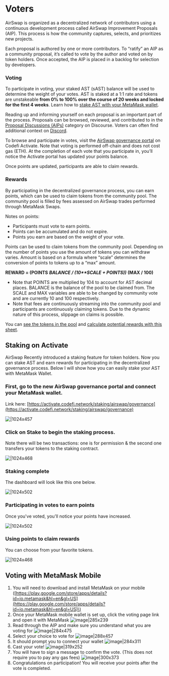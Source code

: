 # Voters

AirSwap is organized as a decentralized network of contributors using a continuous development process called AirSwap Improvement Proposals \(AIP\). This process is how the community captures, selects, and prioritizes new projects.

Each proposal is authored by one or more contributors. To “ratify” an AIP as a community proposal, it’s called to vote by the author and voted on by token holders. Once accepted, the AIP is placed in a backlog for selection by developers.

### Voting

To participate in voting, your staked AST \(sAST\) balance will be used to determine the weight of your votes. AST is staked at a 1:1 rate and tokens are unstakeable **from 0% to 100% over the course of 20 weeks and locked for the first 4 weeks**. Learn how to [stake AST with your MetaMask wallet](https://community.airswap.io/t/guides-how-to-stake-ast-with-metamask/50).

Reading up and informing yourself on each proposal is an important part of the process. Proposals can be browsed, reviewed, and contributed to in the [Proposal Discussions \(AIPs\)](https://community.airswap.io/c/proposals) category on Discourse. Voters can often find additional context on [Discord](https://chat.airswap.io/).

To browse and participate in votes, visit the [AirSwap governance portal](https://activate.codefi.network/staking/airswap/governance) on Codefi Activate. Note that voting is performed off-chain and does not cost gas \(ETH\). At the completion of each vote that you participate in, you’ll notice the Activate portal has updated your points balance.

Once points are updated, participants are able to claim rewards.

### Rewards

By participating in the decentralized governance process, you can earn points, which can be used to claim tokens from the community pool. The community pool is filled by fees assessed on AirSwap trades performed through MetaMask Swaps.

Notes on points:

* Participants must vote to earn points.
* Points can be accumulated and do not expire.
* Points you earn are based on the weight of your vote.

Points can be used to claim tokens from the community pool. Depending on the number of points you use the amount of tokens you can withdraw varies. Amount is based on a formula where “scale” determines the conversion of points to tokens up to a “max” amount.

**REWARD = \(POINTS**  _**BALANCE / \(10\*\*SCALE + POINTS\)\)**_  **\(MAX / 100\)**

* Note that POINTS are multiplied by 104 to account for AST decimal places. BALANCE is the balance of the pool to be claimed from. The SCALE and MAX variables are able to be changed by community vote and are currently 10 and 100 respectively.
* Note that fees are continuously streaming into the community pool and participants are continuously claiming tokens. Due to the dynamic nature of this process, slippage on claims is possible.

You can [see the tokens in the pool](https://app.zerion.io/0x7296333e1615721f4Bd9Df1a3070537484A50CF8/overview) and [calculate potential rewards with this sheet](https://docs.google.com/spreadsheets/d/1VU65mQUF8sADMT__Mr0nEHdbSTidR-XgGwzicizCXko/edit#gid=0).

## Staking on Activate

AirSwap Recently introduced a staking feature for token holders. Now you can stake AST and earn rewards for participating in the decentralized governance process. Below I will show how you can easily stake your AST with MetaMask Wallet.

### First, go to the new AirSwap governance portal and connect your MetaMask wallet.

Link here: [https://activate.codefi.network/staking/airswap/governance](https://activate.codefi.network/staking/airswap/governance)

![\|1024x457](../.gitbook/assets/95263fbc76788410a762860763cc3aa47abab6d1.png)

### Click on Stake to begin the staking process.

Note there will be two transactions: one is for permission & the second one transfers your tokens to the staking contract.

![\|1024x468](../.gitbook/assets/86accfee5ce0af6ac6310ba1a80b39e9cc104947.png)

### Staking complete

The dashboard will look like this one below.

![\|1024x502](../.gitbook/assets/e480f2e7f8795306a0a39bd49a772ff7e6b894df%20%281%29.png)

### Participating in votes to earn points

Once you've voted, you'll notice your points have increased.

![\|1024x502](../.gitbook/assets/e480f2e7f8795306a0a39bd49a772ff7e6b894df%20%281%29%20%281%29.png)

### Using points to claim rewards

You can choose from your favorite tokens.

![\|1024x468](../.gitbook/assets/b1c444bfe658e3c0e16bcb1621675ec0366a80f2.png)

## Voting with MetaMask Mobile

1. You will need to download and install MetaMask on your mobile \([https://play.google.com/store/apps/details?id=io.metamask&hl=en&gl=US](https://play.google.com/store/apps/details?id=io.metamask&hl=en&gl=US)\)
2. Once your MetaMask mobile wallet is set up, click the voting page link and open it with MetaMask ![image\|285x239](../.gitbook/assets/813697c84bf291b11e7acaf30db3b71041109dd5.png)
3. Read through the AIP and make sure you understand what you are voting for ![image\|284x475](../.gitbook/assets/999955bd725bd8203dbb5eb35d797a393965ad11.png)
4. Select your choice to vote for ![image\|288x457](../.gitbook/assets/55dff0dc8db6ec075fb0da374730564635ceb55f.png)
5. It should prompt you to connect your wallet ![image\|284x311](../.gitbook/assets/8fffc2217b50d29e250e2529b2e93d556a99c740.png)
6. Cast your vote! ![image\|319x252](../.gitbook/assets/5aedf9bba1a86b5435a52a9b5b855e17927322f2.png)
7. You will have to sign a message to confirm the vote. \(This does not require you to pay any gas fees\) ![image\|300x373](../.gitbook/assets/5d34fc3567ad0f4b52aae738075c526a18ae4103.png)
8. Congratulations on participation! You will receive your points after the vote is completed.

